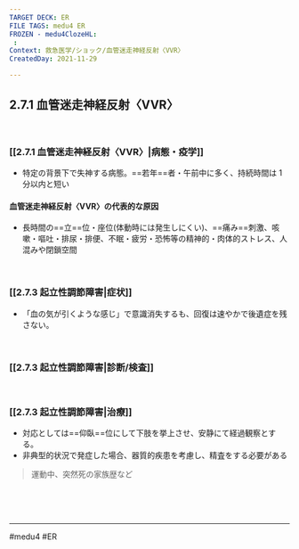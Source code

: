 ```yaml
---
TARGET DECK: ER
FILE TAGS: medu4 ER
FROZEN - medu4ClozeHL:
 : 
Context: 救急医学/ショック/血管迷走神経反射〈VVR〉
CreatedDay: 2021-11-29

---
```


## 2.7.1 血管迷走神経反射〈VVR〉

<br>

### [[2.7.1 血管迷走神経反射〈VVR〉|病態・疫学]]
* 特定の背景下で失神する病態。==若年==者・午前中に多く、持続時間は 1 分以内と短い
#### 血管迷走神経反射〈VVR〉の代表的な原因
* 長時間の==立==位・座位(体動時には発生しにくい)、==痛み==刺激、咳嗽・嘔吐・排尿・排便、不眠・疲労・恐怖等の精神的・肉体的ストレス、人混みや閉鎖空間
<!--ID: 1640349210799-->





<br>

### [[2.7.3 起立性調節障害|症状]]
* 「血の気が引くような感じ」で意識消失するも、回復は速やかで後遺症を残さない。

<br>

### [[2.7.3 起立性調節障害|診断/検査]]


<br>

### [[2.7.3 起立性調節障害|治療]]
* 対応としては==仰臥==位にして下肢を挙上させ、安静にて経過観察とする。
* 非典型的状況で発症した場合、器質的疾患を考慮し、精査をする必要がある
>運動中、突然死の家族歴など
<!--ID: 1640349210829-->






<br><br><br>

---
#medu4 #ER 
